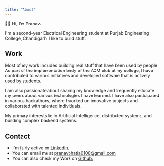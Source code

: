 ```yaml
---
title: "About"
---
```


👋🏻 Hi, I’m Pranav.

I'm a second-year Electrical Engineering student at Punjab Engineering College, Chandigarh. I like to build stuff.

## Work

 Most of my work includes building real stuff that have been used by people. As part of the implementation body of the ACM club at my college, I have contributed to various initiatives and developed software that is actively used by students.
 
 I am also passionate about sharing my knowledge and frequently educate my peers about various technologies I have learned.
 I have also participated in various hackathons, where I worked on innovative projects and collaborated with talented individuals. 

My primary interests lie in Artificial Intelligence, distributed systems, and building complex backend systems.


## Contact

- I'm fairly active on [LinkedIn.](https://linkedin.com/in/p-bhatia)
- You can email me at [pranavbhatia0108@gmail.com](mailto:pranavbhatia0108@gmail.com)
- You can also check my Work on [Github.](https://github.com/pranavb1234)
